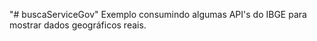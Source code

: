 "# buscaServiceGov" 
Exemplo consumindo algumas API's do IBGE para mostrar dados geográficos reais.
